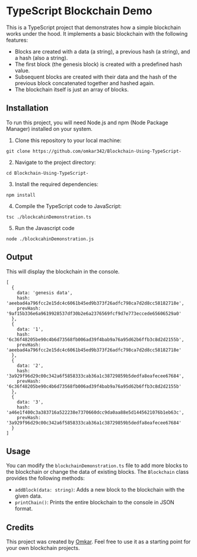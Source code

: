 # TypeScript Blockchain Demo

This is a TypeScript project that demonstrates how a simple blockchain works under the hood. It implements a basic blockchain with the following features:

- Blocks are created with a data (a string), a previous hash (a string), and a hash (also a string).
- The first block (the genesis block) is created with a predefined hash value.
- Subsequent blocks are created with their data and the hash of the previous block concatenated together and hashed again.
- The blockchain itself is just an array of blocks.

## Installation

To run this project, you will need Node.js and npm (Node Package Manager) installed on your system.

1. Clone this repository to your local machine:

```
git clone https://github.com/omkar342/Blockchain-Using-TypeScript-
```

2. Navigate to the project directory:

```
cd Blockchain-Using-TypeScript-
```

3. Install the required dependencies:

```
npm install
```

4. Compile the TypeScript code to JavaScript:

```
tsc ./blockcahinDemonstration.ts
```

5. Run the Javascript code

```
node ./blockcahinDemonstration.js
```

## Output

This will display the blockchain in the console.

```
[
  {
    data: 'genesis data',
    hash: 'aeebad4a796fcc2e15dc4c6061b45ed9b373f26adfc798ca7d2d8cc58182718e',
    prevHash: '9af15b336e6a9619928537df30b2e6a2376569fcf9d7e773eccede65606529a0'
  },
  {
    data: '1',
    hash: '6c36f48205be90c4b6d73568fb006ad39f4bab9a76a95d62b6ffb3c8d2d2155b',
    prevHash: 'aeebad4a796fcc2e15dc4c6061b45ed9b373f26adfc798ca7d2d8cc58182718e'
  },
  {
    data: '2',
    hash: '3a929f96d29c00c342a6f5858333cab36a1c38729859b5dedfa8eafecee67684',
    prevHash: '6c36f48205be90c4b6d73568fb006ad39f4bab9a76a95d62b6ffb3c8d2d2155b'
  },
  {
    data: '3',
    hash: 'a46e1f400c3a383716a522238e7370660dcc9da0aa88e5d1445621076b1eb63c',
    prevHash: '3a929f96d29c00c342a6f5858333cab36a1c38729859b5dedfa8eafecee67684'
  }
]
```

## Usage

You can modify the `blockchainDemonstration.ts` file to add more blocks to the blockchain or change the data of existing blocks. The `Blockchain` class provides the following methods:

- `addBlock(data: string)`: Adds a new block to the blockchain with the given data.
- `printChain()`: Prints the entire blockchain to the console in JSON format.

## Credits

This project was created by [Omkar](https://github.com/omkar342). Feel free to use it as a starting point for your own blockchain projects.
